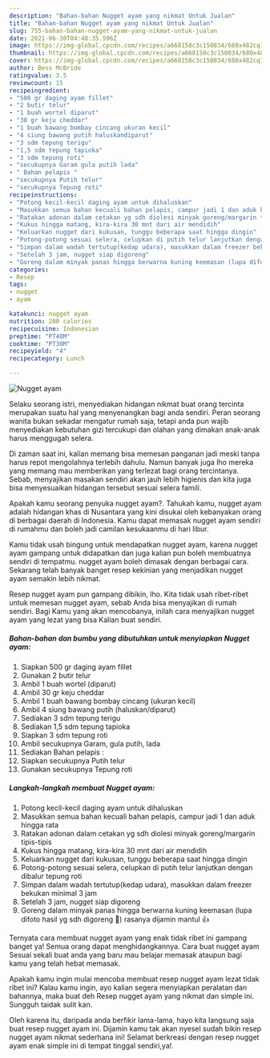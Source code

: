 ```yaml
---
description: "Bahan-bahan Nugget ayam yang nikmat Untuk Jualan"
title: "Bahan-bahan Nugget ayam yang nikmat Untuk Jualan"
slug: 755-bahan-bahan-nugget-ayam-yang-nikmat-untuk-jualan
date: 2021-06-30T04:48:35.596Z
image: https://img-global.cpcdn.com/recipes/a668158c3c150834/680x482cq70/nugget-ayam-foto-resep-utama.jpg
thumbnail: https://img-global.cpcdn.com/recipes/a668158c3c150834/680x482cq70/nugget-ayam-foto-resep-utama.jpg
cover: https://img-global.cpcdn.com/recipes/a668158c3c150834/680x482cq70/nugget-ayam-foto-resep-utama.jpg
author: Bess McBride
ratingvalue: 3.5
reviewcount: 15
recipeingredient:
- "500 gr daging ayam fillet"
- "2 butir telur"
- "1 buah wortel diparut"
- "30 gr keju cheddar"
- "1 buah bawang bombay cincang ukuran kecil"
- "4 siung bawang putih haluskandiparut"
- "3 sdm tepung terigu"
- "1,5 sdm tepung tapioka"
- "3 sdm tepung roti"
- "secukupnya Garam gula putih lada"
- " Bahan pelapis "
- "secukupnya Putih telur"
- "secukupnya Tepung roti"
recipeinstructions:
- "Potong kecil-kecil daging ayam untuk dihaluskan"
- "Masukkan semua bahan kecuali bahan pelapis, campur jadi 1 dan aduk hingga rata"
- "Ratakan adonan dalam cetakan yg sdh diolesi minyak goreng/margarin tipis-tipis"
- "Kukus hingga matang, kira-kira 30 mnt dari air mendidih"
- "Keluarkan nugget dari kukusan, tunggu beberapa saat hingga dingin"
- "Potong-potong sesuai selera, celupkan di putih telur lanjutkan dengan dibalur tepung roti"
- "Simpan dalam wadah tertutup(kedap udara), masukkan dalam freezer bekukan minimal 3 jam"
- "Setelah 3 jam, nugget siap digoreng"
- "Goreng dalam minyak panas hingga berwarna kuning keemasan (lupa difoto hasil yg sdh digoreng 🤭) rasanya dijamin mantul 👍"
categories:
- Resep
tags:
- nugget
- ayam

katakunci: nugget ayam 
nutrition: 280 calories
recipecuisine: Indonesian
preptime: "PT40M"
cooktime: "PT30M"
recipeyield: "4"
recipecategory: Lunch

---
```



![Nugget ayam](https://img-global.cpcdn.com/recipes/a668158c3c150834/680x482cq70/nugget-ayam-foto-resep-utama.jpg)

Selaku seorang istri, menyediakan hidangan nikmat buat orang tercinta merupakan suatu hal yang menyenangkan bagi anda sendiri. Peran seorang  wanita bukan sekadar mengatur rumah saja, tetapi anda pun wajib menyediakan kebutuhan gizi tercukupi dan olahan yang dimakan anak-anak harus menggugah selera.

Di zaman  saat ini, kalian memang bisa memesan panganan jadi meski tanpa harus repot mengolahnya terlebih dahulu. Namun banyak juga lho mereka yang memang mau memberikan yang terlezat bagi orang tercintanya. Sebab, menyajikan masakan sendiri akan jauh lebih higienis dan kita juga bisa menyesuaikan hidangan tersebut sesuai selera famili. 



Apakah kamu seorang penyuka nugget ayam?. Tahukah kamu, nugget ayam adalah hidangan khas di Nusantara yang kini disukai oleh kebanyakan orang di berbagai daerah di Indonesia. Kamu dapat memasak nugget ayam sendiri di rumahmu dan boleh jadi camilan kesukaanmu di hari libur.

Kamu tidak usah bingung untuk mendapatkan nugget ayam, karena nugget ayam gampang untuk didapatkan dan juga kalian pun boleh membuatnya sendiri di tempatmu. nugget ayam boleh dimasak dengan berbagai cara. Sekarang telah banyak banget resep kekinian yang menjadikan nugget ayam semakin lebih nikmat.

Resep nugget ayam pun gampang dibikin, lho. Kita tidak usah ribet-ribet untuk memesan nugget ayam, sebab Anda bisa menyajikan di rumah sendiri. Bagi Kamu yang akan mencobanya, inilah cara menyajikan nugget ayam yang lezat yang bisa Kalian buat sendiri.

<!--inarticleads1-->

##### Bahan-bahan dan bumbu yang dibutuhkan untuk menyiapkan Nugget ayam:

1. Siapkan 500 gr daging ayam fillet
1. Gunakan 2 butir telur
1. Ambil 1 buah wortel (diparut)
1. Ambil 30 gr keju cheddar
1. Ambil 1 buah bawang bombay cincang (ukuran kecil)
1. Ambil 4 siung bawang putih (haluskan/diparut)
1. Sediakan 3 sdm tepung terigu
1. Sediakan 1,5 sdm tepung tapioka
1. Siapkan 3 sdm tepung roti
1. Ambil secukupnya Garam, gula putih, lada
1. Sediakan  Bahan pelapis :
1. Siapkan secukupnya Putih telur
1. Gunakan secukupnya Tepung roti




<!--inarticleads2-->

##### Langkah-langkah membuat Nugget ayam:

1. Potong kecil-kecil daging ayam untuk dihaluskan
1. Masukkan semua bahan kecuali bahan pelapis, campur jadi 1 dan aduk hingga rata
1. Ratakan adonan dalam cetakan yg sdh diolesi minyak goreng/margarin tipis-tipis
1. Kukus hingga matang, kira-kira 30 mnt dari air mendidih
1. Keluarkan nugget dari kukusan, tunggu beberapa saat hingga dingin
1. Potong-potong sesuai selera, celupkan di putih telur lanjutkan dengan dibalur tepung roti
1. Simpan dalam wadah tertutup(kedap udara), masukkan dalam freezer bekukan minimal 3 jam
1. Setelah 3 jam, nugget siap digoreng
1. Goreng dalam minyak panas hingga berwarna kuning keemasan (lupa difoto hasil yg sdh digoreng 🤭) rasanya dijamin mantul 👍




Ternyata cara membuat nugget ayam yang enak tidak ribet ini gampang banget ya! Semua orang dapat menghidangkannya. Cara buat nugget ayam Sesuai sekali buat anda yang baru mau belajar memasak ataupun bagi kamu yang telah hebat memasak.

Apakah kamu ingin mulai mencoba membuat resep nugget ayam lezat tidak ribet ini? Kalau kamu ingin, ayo kalian segera menyiapkan peralatan dan bahannya, maka buat deh Resep nugget ayam yang nikmat dan simple ini. Sungguh taidak sulit kan. 

Oleh karena itu, daripada anda berfikir lama-lama, hayo kita langsung saja buat resep nugget ayam ini. Dijamin kamu tak akan nyesel sudah bikin resep nugget ayam nikmat sederhana ini! Selamat berkreasi dengan resep nugget ayam enak simple ini di tempat tinggal sendiri,ya!.

